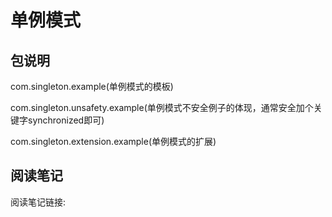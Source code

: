 # 单例模式

## 包说明
com.singleton.example(单例模式的模板)

com.singleton.unsafety.example(单例模式不安全例子的体现，通常安全加个关键字synchronized即可)

com.singleton.extension.example(单例模式的扩展)


## 阅读笔记

阅读笔记链接: